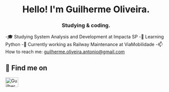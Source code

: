 <h1 align="center">Hello! I'm Guilherme Oliveira.</h1>
<h3 align="center">Studying & coding.</h3>

-🎓 Studying System Analysis and Development at Impacta SP
-🌱 Learning Python
-💼 Currently working as Railway Maintenance at ViaMobilidade
-📫 How to reach me: guilherme.oliveira.antonio@gmail.com


## 💬 Find me on
<p align="left">
<a href="https://www.linkedin.com/in/guitech/" target="blank"><img align="center" src="https://raw.githubusercontent.com/rahuldkjain/github-profile-readme-generator/master/src/images/icons/Social/linked-in-alt.svg" alt="Guilherme-Linkedin" height="30" width="40" /></a>

</p>
